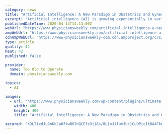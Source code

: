 ```yaml
---
category: news
title: "Artificial Intelligence: A New Paradigm in Obstetrics and Gynecology Research and Clinical Practice."
excerpt: "Artificial intelligence (AI) is growing exponentially in various fields, including medicine. This paper reviews the pertinent aspects of AI in obstetrics and gynecology (OB/GYN) and how these can be applied to improve patient outcomes and reduce the healthcare costs and workload for clinicians. Herein, we will address current AI uses in OB ..."
publishedDateTime: 2020-04-14T14:13:00Z
webUrl: "https://www.physiciansweekly.com/artificial-intelligence-a-new-paradigm-in-obstetrics-and-gynecology-research-and-clinical-practice/"
ampWebUrl: "https://www.physiciansweekly.com/artificial-intelligence-a-new-paradigm-in-obstetrics-and-gynecology-research-and-clinical-practice/amp/"
cdnAmpWebUrl: "https://www-physiciansweekly-com.cdn.ampproject.org/c/s/www.physiciansweekly.com/artificial-intelligence-a-new-paradigm-in-obstetrics-and-gynecology-research-and-clinical-practice/amp/"
type: article
quality: 42
heat: 42
published: false

provider:
  name: Too Old to Operate
  domain: physiciansweekly.com

topics:
  - AI

images:
  - url: "https://www.physiciansweekly.com/wp-content/plugins/ultimate-member/assets/img/default_avatar.jpg"
    width: 400
    height: 400
    title: "Artificial Intelligence: A New Paradigm in Obstetrics and Gynecology Research and Clinical Practice."

secured: "XDLTiedJL9nKkJa8ftwBHlhQCEfs9j18s/8L1nJ1fum3Uc1CuDPicItDA4FkneszTXD+HNocQYvh5r4owg/e1w14mkxS3xY8OvX95aXKAy370fYWO6omX3mzrlEno0WOmrIKruRPPQnwfgQOzjxjLG//JpmJp8eViW5oHjMEUykMgzKGNACUUKKwnJb+ERR8J8nVYItFJEYUgeoEH10u1vb1R7XvMovaZJ7uAs7sN5cO9+SoSD+NR+dNTwerKvhN4mwnD0Sc+XbDFScv3v3GkM3cwzagAp57Irm1G1fj6UV//EWjRmMGpgqZyxykuDeI;NFdWHulLGvBua9v5sISD9w=="
---
```


